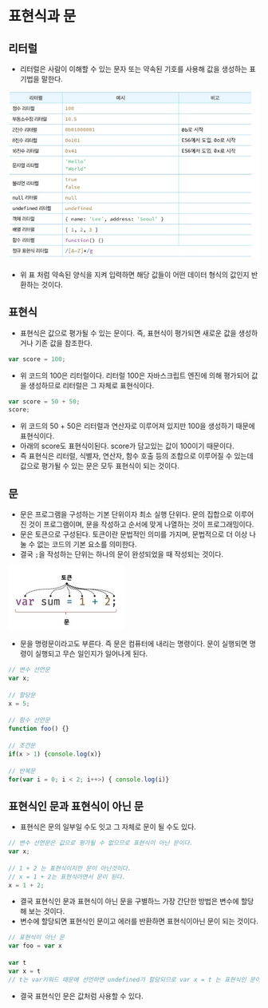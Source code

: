 # 표현식과 문

## 리터럴

- 리터럴은 사람이 이해할 수 있는 문자 또는 약속된 기호를 사용해 값을 생성하는 표기법을 말한다.

<img src = "../img/literal.jpg">

- 위 표 처럼 약속된 양식을 지켜 입력하면 해당 값들이 어떤 데이터 형식의 값인지 반환하는 것이다.

## 표현식

- 표현식은 값으로 평가될 수 있는 문이다. 즉, 표현식이 평가되면 새로운 값을 생성하거나 기존 값을 참조한다.

```javascript
var score = 100;
```

- 위 코드의 100은 리터럴이다. 리터럴 100은 자바스크립트 엔진에 의해 평가되어 값을 생성하므로 리터럴은 그 자체로 표현식이다.

```javascript
var score = 50 + 50;
score;
```

- 위 코드의 50 + 50은 리터럴과 연산자로 이루어져 있지만 100을 생성하기 때문에 표현식이다.
- 아래의 score도 표현식이된다. score가 담고있는 값이 100이기 때문이다.
- 즉 표현식은 리터럴, 식별자, 연산자, 함수 호출 등의 조합으로 이루어질 수 있는데 값으로 평가될 수 있는 문은 모두 표현식이 되는 것이다.

## 문

- 문은 프로그램을 구성하는 기본 단위이자 최소 실행 단위다. 문의 집합으로 이루어진 것이 프로그램이며, 문을 작성하고 순서에 맞게 나열하는 것이 프로그래밍이다.
- 문은 토큰으로 구성된다. 토큰이란 문법적인 의미를 가지며, 문법적으로 더 이상 나눌 수 없는 코드의 기본 요소를 의미한다.
- 결국 `;`을 작성하는 단위는 하나의 문이 완성되었을 때 작성되는 것이다.

<img src = "../img/token.jpg">

- 문을 명령문이라고도 부른다. 즉 문은 컴퓨터에 내리는 명령이다. 문이 실행되면 명령이 실행되고 무슨 일인지가 일어나게 된다.

```javascript
// 변수 선언문
var x;

// 할당문
x = 5;

// 함수 선언문
function foo() {}

// 조건문
if(x > 1) {console.log(x)}

// 반복문
for(var i = 0; i < 2; i++>) { console.log(i)}
```

## 표현식인 문과 표현식이 아닌 문

- 표현식은 문의 일부일 수도 잇고 그 자체로 문이 될 수도 있다.

```javascript
// 변수 선언문은 값으로 평가될 수 없으므로 표현식이 아닌 문이다.
var x;

// 1 + 2 는 표현식이지만 문이 아닌것이다.
// x = 1 + 2는 표현식이면서 문이 된다.
x = 1 + 2;
```

- 결국 표현식인 문과 표현식이 아닌 문을 구별하느 가장 간단한 방법은 변수에 할당해 보는 것이다.
- 변수에 할당되면 표현식인 문이고 에러를 반환하면 표현식이아닌 문이 되는 것이다.

```javascript
// 표현식이 아닌 문
var foo = var x

var t
var x = t
// t는 var키워드 때문에 선언하면 undefined가 할당되므로 var x = t 는 표현식인 문이 된다.
```

- 결국 표현식인 문은 값처럼 사용할 수 있다.
